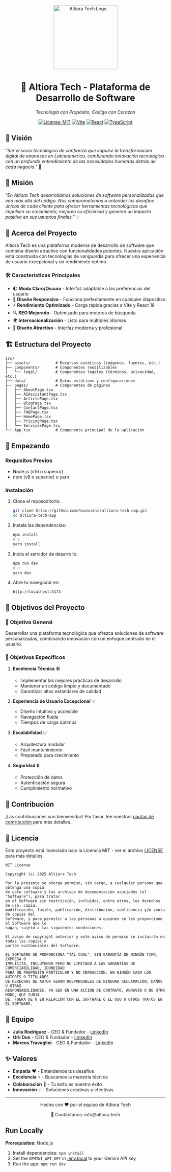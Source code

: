 <div align="center">
  <img src="https://github.com/user-attachments/assets/ee0725b5-c075-4ff9-b334-b1adb69b9a83" alt="Altiora Tech Logo" width="200"/>
  
  # 🚀 Altiora Tech - Plataforma de Desarrollo de Software

  *Tecnología con Propósito, Código con Corazón*

  [![License: MIT](https://img.shields.io/badge/License-MIT-yellow.svg)](https://opensource.org/licenses/MIT)
  [![Vite](https://img.shields.io/badge/Vite-646CFF?logo=vite&logoColor=white)](https://vitejs.dev/)
  [![React](https://img.shields.io/badge/React-61DAFB?logo=react&logoColor=black)](https://reactjs.org/)
  [![TypeScript](https://img.shields.io/badge/TypeScript-007ACC?logo=typescript&logoColor=white)](https://www.typescriptlang.org/)
</div>

## 🌟 Visión

*"Ser el socio tecnológico de confianza que impulse la transformación digital de empresas en Latinoamérica, combinando innovación tecnológica con un profundo entendimiento de las necesidades humanas detrás de cada negocio."* 🎯

## 🎯 Misión

*"En Altiora Tech desarrollamos soluciones de software personalizadas que van más allá del código. Nos comprometemos a entender los desafíos únicos de cada cliente para ofrecer herramientas tecnológicas que impulsen su crecimiento, mejoren su eficiencia y generen un impacto positivo en sus usuarios finales."* 💡

## 🎨 Acerca del Proyecto

Altiora Tech es una plataforma moderna de desarrollo de software que combina diseño atractivo con funcionalidades potentes. Nuestra aplicación está construida con tecnologías de vanguardia para ofrecer una experiencia de usuario excepcional y un rendimiento óptimo.

### 🛠️ Características Principales

- 🌓 **Modo Claro/Oscuro** - Interfaz adaptable a las preferencias del usuario
- 📱 **Diseño Responsivo** - Funciona perfectamente en cualquier dispositivo
- ⚡ **Rendimiento Optimizado** - Carga rápida gracias a Vite y React 18
- 🔍 **SEO Mejorado** - Optimizado para motores de búsqueda
- 🌍 **Internacionalización** - Listo para múltiples idiomas
- 🎨 **Diseño Atractivo** - Interfaz moderna y profesional

## 🏗️ Estructura del Proyecto

```
src/
├── assets/           # Recursos estáticos (imágenes, fuentes, etc.)
├── components/       # Componentes reutilizables
│   └── legal/        # Componentes legales (términos, privacidad, etc.)
├── data/             # Datos estáticos y configuraciones
├── pages/            # Componentes de páginas
│   ├── AboutPage.tsx
│   ├── AIAssistantPage.tsx
│   ├── ArticlePage.tsx
│   ├── BlogPage.tsx
│   ├── ContactPage.tsx
│   ├── FAQPage.tsx
│   ├── HomePage.tsx
│   ├── PricingPage.tsx
│   └── ServicesPage.tsx
└── App.tsx           # Componente principal de la aplicación
```

## 🚀 Empezando

### Requisitos Previos

- Node.js (v16 o superior)
- npm (v8 o superior) o yarn

### Instalación

1. Clona el reposoditorio:
   ```bash
   git clone https://github.com/tuusuario/altiora-tech-app.git
   cd altiora-tech-app
   ```

2. Instala las dependencias:
   ```bash
   npm install
   # o
   yarn install
   ```

3. Inicia el servidor de desarrollo:
   ```bash
   npm run dev
   # o
   yarn dev
   ```

4. Abre tu navegador en:
   ```
   http://localhost:5173
   ```

## 🎯 Objetivos del Proyecto

### 🎯 Objetivo General
Desarrollar una plataforma tecnológica que ofrezca soluciones de software personalizadas, combinando innovación con un enfoque centrado en el usuario.

### 🎯 Objetivos Específicos

1. **Excelencia Técnica** 🛠️
   - Implementar las mejores prácticas de desarrollo
   - Mantener un código limpio y documentado
   - Garantizar altos estándares de calidad

2. **Experiencia de Usuario Excepcional** ✨
   - Diseño intuitivo y accesible
   - Navegación fluida
   - Tiempos de carga óptimos

3. **Escalabilidad** 📈
   - Arquitectura modular
   - Fácil mantenimiento
   - Preparado para crecimiento

4. **Seguridad** 🔒
   - Protección de datos
   - Autenticación segura
   - Cumplimiento normativo

## 🤝 Contribución

¡Las contribuciones son bienvenidas! Por favor, lee nuestras [pautas de contribución](CONTRIBUTING.md) para más detalles.

## 📄 Licencia

Este proyecto está licenciado bajo la Licencia MIT - ver el archivo [LICENSE](LICENSE) para más detalles.

```
MIT License

Copyright (c) 2025 Altiora Tech

Por la presente se otorga permiso, sin cargo, a cualquier persona que obtenga una copia
de este software y los archivos de documentación asociados (el "Software"), para tratar
en el Software sin restricción, incluidos, entre otros, los derechos de uso, copia,
modificación, fusión, publicación, distribución, sublicencia y/o venta de copias del
Software, y para permitir a las personas a quienes se les proporcione el Software que lo
hagan, sujeto a las siguientes condiciones:

El aviso de copyright anterior y este aviso de permiso se incluirán en todas las copias o
partes sustanciales del Software.

EL SOFTWARE SE PROPORCIONA "TAL CUAL", SIN GARANTÍA DE NINGÚN TIPO, EXPRESA O
IMPLÍCITA, INCLUYENDO PERO NO LIMITADO A LAS GARANTÍAS DE COMERCIABILIDAD, IDONEIDAD
PARA UN PROPÓSITO PARTICULAR Y NO INFRACCIÓN. EN NINGÚN CASO LOS AUTORES O TITULARES
DE DERECHOS DE AUTOR SERÁN RESPONSABLES DE NINGUNA RECLAMACIÓN, DAÑOS U OTRAS
RESPONSABILIDADES, YA SEA EN UNA ACCIÓN DE CONTRATO, AGRAVIO O DE OTRO MODO, QUE SURJA
DE, FUERA DE O EN RELACIÓN CON EL SOFTWARE O EL USO U OTROS TRATOS EN EL SOFTWARE.
```

## 🌟 Equipo

- **Julia Rodríguez** - CEO & Fundador - [LinkedIn](https://www.linkedin.com/in/julia-daniela-rodriguez/)
- **Orli Dun** - CEO & Fundador - [LinkedIn](https://www.linkedin.com/in/orlibetdungonzalez/)
- **Marcos Travaglini** - CEO & Fundador - [LinkedIn](https://www.linkedin.com/in/marcos-travaglini/)

## ✨ Valores

- **Empatía** ❤️ - Entendemos tus desafíos
- **Excelencia** ⚡ - Buscamos la maestría técnica
- **Colaboración** 🤝 - Tu éxito es nuestro éxito
- **Innovación** 💡 - Soluciones creativas y efectivas

---

<div align="center">
  <p>Hecho con ❤️ por el equipo de Altiora Tech</p>
  <p>📧 Contáctanos: info@altiora.tech</p>
</div>

## Run Locally

**Prerequisites:**  Node.js


1. Install dependencies:
   `npm install`
2. Set the `GEMINI_API_KEY` in [.env.local](.env.local) to your Gemini API key
3. Run the app:
   `npm run dev`
